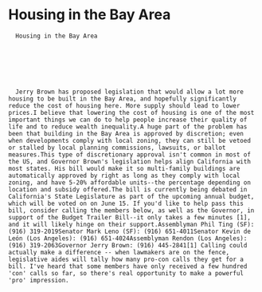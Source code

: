 # Housing in the Bay Area


    
  
    

    
      Housing in the Bay Area

      
    
  

  
    
      Jerry Brown has proposed legislation that would allow a lot more housing to be built in the Bay Area, and hopefully significantly reduce the cost of housing here. More supply should lead to lower prices.I believe that lowering the cost of housing is one of the most important things we can do to help people increase their quality of life and to reduce wealth inequality.A huge part of the problem has been that building in the Bay Area is approved by discretion; even when developments comply with local zoning, they can still be vetoed or stalled by local planning commissions, lawsuits, or ballot measures.This type of discretionary approval isn't common in most of the US, and Governor Brown's legislation helps align California with most states. His bill would make it so multi-family buildings are automatically approved by right as long as they comply with local zoning, and have 5-20% affordable units--the percentage depending on location and subsidy offered.The bill is currently being debated in California's State Legislature as part of the upcoming annual budget, which will be voted on on June 15. If you'd like to help pass this bill, consider calling the members below, as well as the Governor, in support of the Budget Trailer Bill--it only takes a few minutes [1], and it will likely hinge on their support.Assemblyman Phil Ting (SF): (916) 319-2019Senator Mark Leno (SF): (916) 651-4011Senator Kevin de León (Los Angeles): (916) 651-4024Assemblyman Rendon (Los Angeles): (916) 319-2063Governor Jerry Brown: (916) 445-2841[1] Calling could actually make a difference -- when lawmakers are on the fence, legislative aides will tally how many pro-con calls they get for a bill. I've heard that some members have only received a few hundred 'con' calls so far, so there's real opportunity to make a powerful 'pro' impression.
    
  


  
